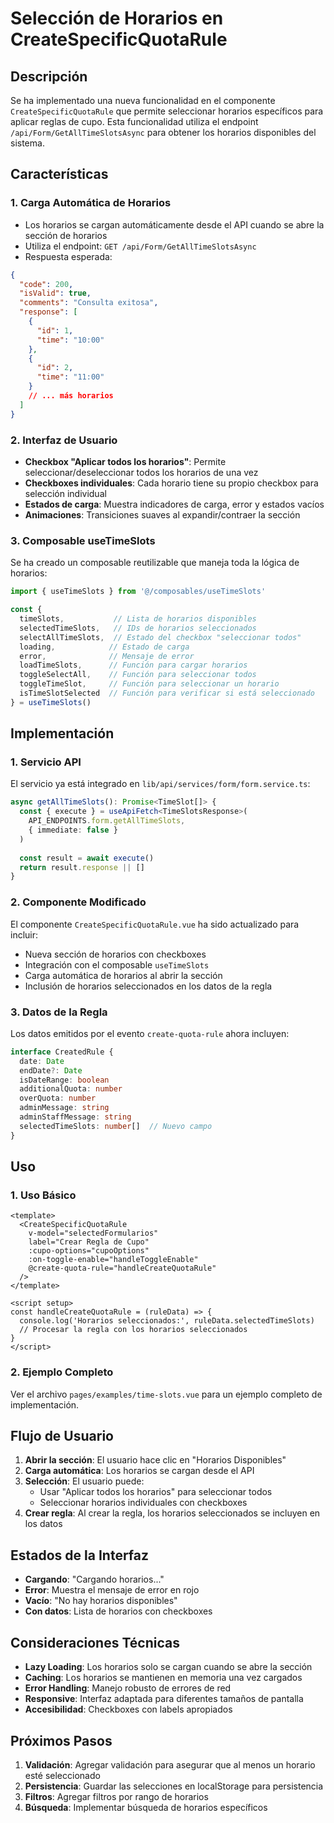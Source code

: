 # Selección de Horarios en CreateSpecificQuotaRule

## Descripción

Se ha implementado una nueva funcionalidad en el componente `CreateSpecificQuotaRule` que permite seleccionar horarios específicos para aplicar reglas de cupo. Esta funcionalidad utiliza el endpoint `/api/Form/GetAllTimeSlotsAsync` para obtener los horarios disponibles del sistema.

## Características

### 1. Carga Automática de Horarios
- Los horarios se cargan automáticamente desde el API cuando se abre la sección de horarios
- Utiliza el endpoint: `GET /api/Form/GetAllTimeSlotsAsync`
- Respuesta esperada:
```json
{
  "code": 200,
  "isValid": true,
  "comments": "Consulta exitosa",
  "response": [
    {
      "id": 1,
      "time": "10:00"
    },
    {
      "id": 2,
      "time": "11:00"
    }
    // ... más horarios
  ]
}
```

### 2. Interfaz de Usuario
- **Checkbox "Aplicar todos los horarios"**: Permite seleccionar/deseleccionar todos los horarios de una vez
- **Checkboxes individuales**: Cada horario tiene su propio checkbox para selección individual
- **Estados de carga**: Muestra indicadores de carga, error y estados vacíos
- **Animaciones**: Transiciones suaves al expandir/contraer la sección

### 3. Composable useTimeSlots
Se ha creado un composable reutilizable que maneja toda la lógica de horarios:

```typescript
import { useTimeSlots } from '@/composables/useTimeSlots'

const {
  timeSlots,           // Lista de horarios disponibles
  selectedTimeSlots,   // IDs de horarios seleccionados
  selectAllTimeSlots,  // Estado del checkbox "seleccionar todos"
  loading,            // Estado de carga
  error,              // Mensaje de error
  loadTimeSlots,      // Función para cargar horarios
  toggleSelectAll,    // Función para seleccionar todos
  toggleTimeSlot,     // Función para seleccionar un horario
  isTimeSlotSelected  // Función para verificar si está seleccionado
} = useTimeSlots()
```

## Implementación

### 1. Servicio API
El servicio ya está integrado en `lib/api/services/form/form.service.ts`:

```typescript
async getAllTimeSlots(): Promise<TimeSlot[]> {
  const { execute } = useApiFetch<TimeSlotsResponse>(
    API_ENDPOINTS.form.getAllTimeSlots, 
    { immediate: false }
  )
  
  const result = await execute()
  return result.response || []
}
```

### 2. Componente Modificado
El componente `CreateSpecificQuotaRule.vue` ha sido actualizado para incluir:

- Nueva sección de horarios con checkboxes
- Integración con el composable `useTimeSlots`
- Carga automática de horarios al abrir la sección
- Inclusión de horarios seleccionados en los datos de la regla

### 3. Datos de la Regla
Los datos emitidos por el evento `create-quota-rule` ahora incluyen:

```typescript
interface CreatedRule {
  date: Date
  endDate?: Date
  isDateRange: boolean
  additionalQuota: number
  overQuota: number
  adminMessage: string
  adminStaffMessage: string
  selectedTimeSlots: number[]  // Nuevo campo
}
```

## Uso

### 1. Uso Básico
```vue
<template>
  <CreateSpecificQuotaRule
    v-model="selectedFormularios"
    label="Crear Regla de Cupo"
    :cupo-options="cupoOptions"
    :on-toggle-enable="handleToggleEnable"
    @create-quota-rule="handleCreateQuotaRule"
  />
</template>

<script setup>
const handleCreateQuotaRule = (ruleData) => {
  console.log('Horarios seleccionados:', ruleData.selectedTimeSlots)
  // Procesar la regla con los horarios seleccionados
}
</script>
```

### 2. Ejemplo Completo
Ver el archivo `pages/examples/time-slots.vue` para un ejemplo completo de implementación.

## Flujo de Usuario

1. **Abrir la sección**: El usuario hace clic en "Horarios Disponibles"
2. **Carga automática**: Los horarios se cargan desde el API
3. **Selección**: El usuario puede:
   - Usar "Aplicar todos los horarios" para seleccionar todos
   - Seleccionar horarios individuales con checkboxes
4. **Crear regla**: Al crear la regla, los horarios seleccionados se incluyen en los datos

## Estados de la Interfaz

- **Cargando**: "Cargando horarios..."
- **Error**: Muestra el mensaje de error en rojo
- **Vacío**: "No hay horarios disponibles"
- **Con datos**: Lista de horarios con checkboxes

## Consideraciones Técnicas

- **Lazy Loading**: Los horarios solo se cargan cuando se abre la sección
- **Caching**: Los horarios se mantienen en memoria una vez cargados
- **Error Handling**: Manejo robusto de errores de red
- **Responsive**: Interfaz adaptada para diferentes tamaños de pantalla
- **Accesibilidad**: Checkboxes con labels apropiados

## Próximos Pasos

1. **Validación**: Agregar validación para asegurar que al menos un horario esté seleccionado
2. **Persistencia**: Guardar las selecciones en localStorage para persistencia
3. **Filtros**: Agregar filtros por rango de horarios
4. **Búsqueda**: Implementar búsqueda de horarios específicos
